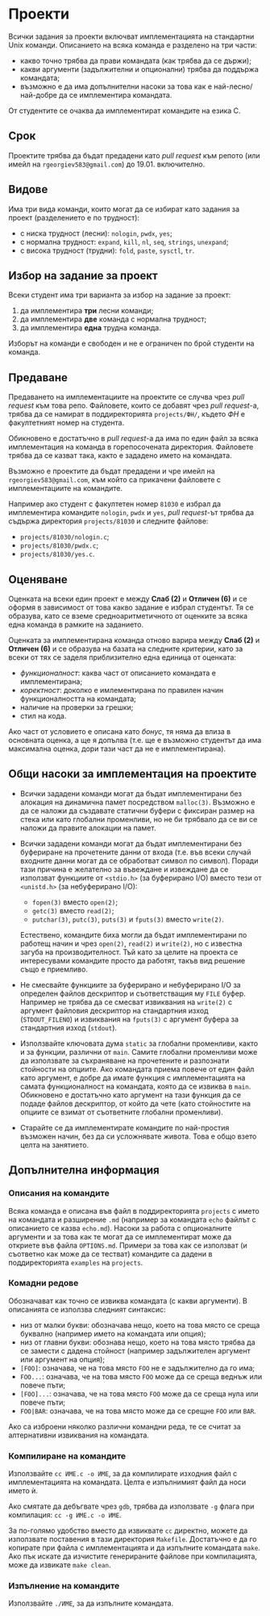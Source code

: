 # Проекти

Всички задания за проекти включват имплементацията на стандартни Unix команди.  Описанието на всяка команда е разделено на три части:

* какво точно трябва да прави командата (как трябва да се държи);
* какви аргументи (задължителни и опционални) трябва да поддържа командата;
* възможно е да има допълнителни насоки за това как е най-лесно/най-добре да се имплементира командата.

От студентите се очаква да имплементират командите на езика C.

## Срок

Проектите трябва да бъдат предадени като *pull request* към репото (или имейл на `rgeorgiev583@gmail.com`) до 19.01. включително.

## Видове

Има три вида команди, които могат да се избират като задания за проект (разделението е по трудност):

* с ниска трудност (лесни): `nologin`, `pwdx`, `yes`;
* с нормална трудност: `expand`, `kill`, `nl`, `seq`, `strings`, `unexpand`;
* с висока трудност (трудни): `fold`, `paste`, `sysctl`, `tr`.

## Избор на задание за проект

Всеки студент има три варианта за избор на задание за проект:

1. да имплементира **три** лесни команди;
2. да имплементира **две** команда с нормална трудност;
3. да имплементира **една** трудна команда.

Изборът на команди е свободен и не е ограничен по брой студенти на команда.

## Предаване

Предаването на имплементациите на проектите се случва чрез *pull request* към това репо.  Файловете, които се добавят чрез *pull request*-а, трябва да се намират в поддиректорията `projects/ФН/`, където *ФН* е факултетният номер на студента.

Обикновено е достатъчно в *pull request*-а да има по един файл за всяка имплементация на команда в горепосочената директория.  Файловете трябва да се казват така, както е зададено името на командата.

Възможно е проектите да бъдат предадени и чре имейл на `rgeorgiev583@gmail.com`, към който са прикачени файловете с имплементациите на командите.

Например ако студент с факултетен номер `81030` е избрал да имплементира командите `nologin`, `pwdx` и `yes`, *pull request*-ът трябва да съдържа директория `projects/81030` и следните файлове:
* `projects/81030/nologin.c`;
* `projects/81030/pwdx.c`;
* `projects/81030/yes.c`.

## Оценяване

Оценката на всеки един проект е между **Слаб (2)** и **Отличен (6)** и се оформя в зависимост от това какво задание е избрал студентът.  Тя се образува, като се вземе средноаритметичното от оценките за всяка една команда в рамките на заданието.

Оценката за имплементирана команда отново варира между **Слаб (2)** и **Отличен (6)** и се образува на базата на следните критерии, като за всеки от тях се заделя приблизително една единица от оценката:
* *функционалност*: каква част от описанието командата е имплементирана;
* *коректност*: доколко е имлементирана по правилен начин функционалността на командата;
* наличие на проверки за грешки;
* стил на кода.

Ако част от условието е описана като *бонус*, тя няма да влиза в основната оценка, а ще я допълва (т.е. ще е възможно студентът да има максимална оценка, дори тази част да не е имплементирана).

## Общи насоки за имплементация на проектите

* Всички зададени команди могат да бъдат имплементирани без алокация на динамична памет посредством `malloc(3)`.  Възможно е да се наложи да създавате статични буфери с фиксиран размер на стека или като глобални променливи, но не би трябвало да се ви се наложи да правите алокации на памет.

* Всички зададени команди могат да бъдат имплементирани без буфериране на прочетените данни от входа (т.е. във всеки случай входните данни могат да се обработват символ по символ).  Поради тази причина е желателно за въвеждане и извеждане да се използват функциите от `<stdio.h>` (за буферирано I/O) вместо тези от `<unistd.h>` (за небуферирано I/O):

    * `fopen(3)` вместо `open(2)`;
    * `getc(3)` вместо `read(2)`;
    * `putchar(3)`, `putc(3)`, `puts(3)` и `fputs(3)` вместо `write(2)`.

    Естествено, командите биха могли да бъдат имплементирани по работещ начин и чрез `open(2)`, `read(2)` и `write(2)`, но с известна загуба на производителност.  Тъй като за целите на проекта се интересувами командите просто да работят, такъв вид решение също е приемливо.

* Не смесвайте функциите за буферирано и небуферирано I/O за определен файлов дескриптор и съответстващия му `FILE` буфер.  Например не трябва да се смесват извиквания на `write(2)` с аргумент файловия дескриптор на стандартния изход (`STDOUT_FILENO`) и извиквания на `fputs(3)` с аргумент буфера за стандартния изход (`stdout`).

* Използвайте ключовата дума `static` за глобални променливи, както и за функции, различни от `main`.  Самите глобални променливи може да използвате за съхраняване на прочетените и разпознати стойности на опциите.  Ако командата приема повече от един файл като аргумент, е добре да имате функция с имплементацията на самата функционалност на командата, която да се извиква в `main`.  Обикновено е достатъчно като аргумент на тази функция да се подаде файлов дескриптор, от който да чете (като стойностите на опциите се взимат от съответните глобални променливи).

* Старайте се да имплементирате командите по най-простия възможен начин, без да си усложнявате живота.  Това е общо взето целта на занятието.

## Допълнителна информация

### Описания на командите

Всяка команда е описана във файл в поддиректорията `projects` с името на командата и разширение `.md` (например за командата `echo` файлът с описанието се казва `echo.md`).  Насоки за работа с опционалните аргументи и за това как те могат да се имплементират може да откриете във файла `OPTIONS.md`.  Примери за това как се използват (и съответно как може да се тестват) командите са дадени в поддиректорията `examples` на `projects`.

### Комадни редове

Обозначават как точно се извиква командата (с какви аргументи).  В описанията се използва следният синтаксис:

* низ от малки букви: обозначава нещо, което на това място се среща буквално (например името на командата или опция);
* низ от главни букви: обознава нещо, което на това място трябва да се замести с дадена стойност (например задължителен аргумент или аргумент на опция);
* `[FOO]`: означава, че на това място `FOO` не е задължително да го има;
* `FOO...`: означава, че на това място `FOO` може да се среща веднъж или повече пъти;
* `[FOO]...`: означава, че на това място `FOO` може да се среща нула или повече пъти;
* `FOO|BAR`: означава, че на това място може да се срещне `FOO` или `BAR`.

Ако са изброени няколко различни командни реда, те се считат за алтернативни извиквания на командата.

### Компилиране на командите

Използвайте `cc ИМЕ.c -o ИМЕ`, за да компилирате изходния файл с имплементацията на командата.  Целта е изпълнимият файл да носи името ѝ.

Ако смятате да дебъгвате чрез `gdb`, трябва да използвате `-g` флага при компилация: `cc -g ИМЕ.c -o ИМЕ`.

За по-голямо удобство вместо да извиквате `cc` директно, можете да използвате поставения в тази директория `Makefile`.  Достатъчно е да го копирате при файла с имплементацията и да изпълните командата `make`.  Ако пък искате да изчистите генерираните файлове при компилацията, може да извикате `make clean`.

### Изпълнение на командите

Използвайте `./ИМЕ`, за да изпълните командата.
